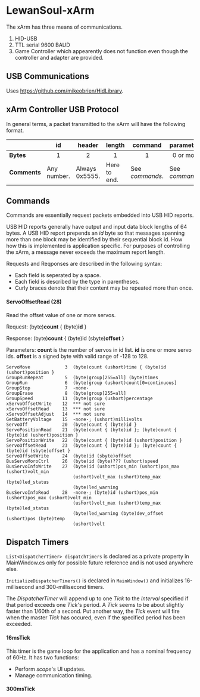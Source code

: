 # LewanSoul-xArm

The xArm has three means of communications.

1. HID-USB
2. TTL serial 9600 BAUD
3. Game Controller which appearently does not function even though the controller and adapter are provided.

## USB Communications

Uses https://github.com/mikeobrien/HidLibrary.

## xArm Controller USB Protocol

In general terms, a packet transmitted to the xArm will have the following format.

<table>
<thead><tr><th></th><th>id</th><th>header</th><th>length</th><th>command</th><th>parameters</th></tr></thead>
<tbody>
<tr><td><b>Bytes</b></td><td align="middle">1</td><td align="middle">2</td><td align="middle">1</td><td align="middle">1</td><td align="middle">0 or more</td></tr>
<tr><td><b>Comments</b></td><td>Any number.</td><td>Always 0x5555.</td><td>Here to end.</td><td>See <i>commands</i>.</td><td>See <i>commands</i>.</td></tr>
</tbody>
</table>

## Commands

Commands are essentially request packets embedded into USB HID reports.

USB HID reports generally have output and input data block lengths of 64 bytes. A USB HID report prepends an *id* byte so that messages spanning more than one block may be identified by their sequential block id. How how this is implemented is application specific. For purposes of controlling the xArm, a message never exceeds the maximum report length.

Requests and Reqponses are described in the following syntax:

* Each field is seperated by a space.
* Each field is described by the type in parentheses.
* Curly braces denote that their content may be repeated more than once.

#### ServoOffsetRead (28)  

Read the offset value of one or more servos.

Request: (byte)**count** { (byte)**id** }

Response: (byte)**count** { (byte)id (sbyte)**offset** }

Parameters: **count** is the number of servos in id list. **id** is one or more servo ids. **offset** is a signed byte with valid range of -128 to 128.
 
    ServoMove             3  (byte)count (ushort)time { (byte)id (ushort)position }
    GroupRunRepeat        5  (byte)group[255=all] (byte)times 
    GroupRun              6  (byte)group (ushort)count[0=continuous]
    GroupStop             7  -none-
    GroupErase            8  (byte)group[255=all]
    GroupSpeed           11  (byte)group (ushort)percentage
    xServoOffsetWrite    12  *** not sure
    xServoOffsetRead     13  *** not sure
    xServoOffsetAdjust   14  *** not sure
    GetBatteryVoltage    15  -none-; (ushort)millivolts
    ServoOff             20  (byte)count { (byte)id }
    ServoPositionRead    21  (byte)count { (byte)id }; (byte)count { (byte)id (ushort)position }
    ServoPositionWrite   22  (byte)count { (byte)id (ushort)position }
    ServoOffsetRead      23  (byte)count { (byte)id }; (byte)count { (byte)id (sbyte)offset }
    ServoOffsetWrite     24  (byte)id (sbyte)offset
    BusServoMoroCtrl     26  (byte)id (byte)??? (ushort)speed
    BusServoInfoWrite    27  (byte)id (ushort)pos_min (ushort)pos_max (ushort)volt_min
                             (ushort)volt_max (ushort)temp_max (byte)led_status
                             (byte)led_warning
    BusServoInfoRead     28  -none-; (byte)id (ushort)pos_min (ushort)pos_max (ushort)volt_min
                             (ushort)volt_max (ushort)temp_max (byte)led_status
                             (byte)led_warning (byte)dev_offset (ushort)pos (byte)temp
                             (ushort)volt

## Dispatch Timers

 `List<DispatcherTimer> dispatchTimers` is declared as a private property in MainWindow.cs only for possible future reference and is not used anywhere else.

 `InitializeDispatcherTimers()` is declared in `MainWindow()` and initializes 16-millisecond and 300-millisecond timers.
 
The *DispatcherTimer* will append up to one *Tick* to the *Interval* specified if that period exceeds one *Tick*'s period. A *Tick* seems to be about slightly faster than 1/60th of a second. Put another way, the *Tick* event will fire when the master *Tick* has occured, even if the specified period has been exceeded.

#### 16msTick

This timer is the game loop for the application and has a nominal frequency of 60Hz. It has two functions:

- Perform *scope*'s UI updates.
- Manage communication timing.

#### 300msTick
